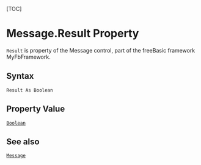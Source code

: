 [TOC]
# Message.Result Property

`Result` is property of the Message control, part of the freeBasic framework MyFbFramework.
## Syntax
```freeBasic
Result As Boolean
```
## Property Value
[`Boolean`]("https://www.freebasic.net/wiki/KeyPgBoolean")
## See also
[`Message`](Message.md)
